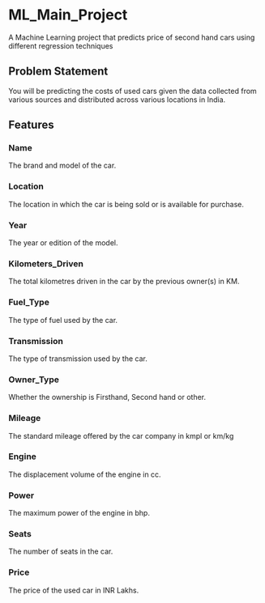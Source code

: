 # ML_Main_Project
A Machine Learning project that predicts price of second hand cars using different regression techniques
 
 ## Problem Statement 
 You will be predicting the costs of used cars given the data collected from various sources and distributed across various locations in India.

## Features

### Name 
The brand and model of the car.

### Location 
The location in which the car is being sold or is available for purchase.

### Year 
The year or edition of the model.

### Kilometers_Driven 
The total kilometres driven in the car by the previous owner(s) in KM.

### Fuel_Type 
The type of fuel used by the car.

### Transmission 
The type of transmission used by the car.

### Owner_Type 
Whether the ownership is Firsthand, Second hand or other.

### Mileage 
The standard mileage offered by the car company in kmpl or km/kg

### Engine 
The displacement volume of the engine in cc.

### Power 
The maximum power of the engine in bhp.

### Seats 
The number of seats in the car.

### Price 
The price of the used car in INR Lakhs.
